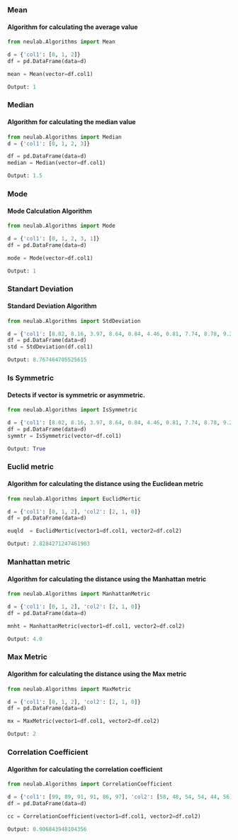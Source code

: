 ### Mean
#### Algorithm for calculating the average value
```python
from neulab.Algorithms import Mean

d = {'col1': [0, 1, 2]}
df = pd.DataFrame(data=d)

mean = Mean(vector=df.col1)

Output: 1
```
### Median
#### Algorithm for calculating the median value
```python
from neulab.Algorithms import Median
d = {'col1': [0, 1, 2, 3]}

df = pd.DataFrame(data=d)
median = Median(vector=df.col1)

Output: 1.5
```
### Mode
#### Mode Calculation Algorithm
```python
from neulab.Algorithms import Mode

d = {'col1': [0, 1, 2, 3, 1]}
df = pd.DataFrame(data=d)

mode = Mode(vector=df.col1)

Output: 1
```
### Standart Deviation
#### Standard Deviation Algorithm
```python
from neulab.Algorithms import StdDeviation

d = {'col1': [8.02, 8.16, 3.97, 8.64, 0.84, 4.46, 0.81, 7.74, 8.78, 9.26, 20.46, 29.87, 10.38, 25.71]}
df = pd.DataFrame(data=d)
std = StdDeviation(df.col1)

Output: 8.767464705525615
```
### Is Symmetric
#### Detects if vector is symmetric or asymmetric.
```python
from neulab.Algorithms import IsSymmetric

d = {'col1': [8.02, 8.16, 3.97, 8.64, 0.84, 4.46, 0.81, 7.74, 8.78, 9.26, 20.46, 29.87, 10.38, 25.71]}
df = pd.DataFrame(data=d)
symmtr = IsSymmetric(vector=df.col1)

Output: True
```
### Euclid metric
#### Algorithm for calculating the distance using the Euclidean metric
```python
from neulab.Algorithms import EuclidMertic

d = {'col1': [0, 1, 2], 'col2': [2, 1, 0]}
df = pd.DataFrame(data=d)

euqld  = EuclidMertic(vector1=df.col1, vector2=df.col2) 

Output: 2.8284271247461903
```
### Manhattan metric
#### Algorithm for calculating the distance using the Manhattan metric
```python
from neulab.Algorithms import ManhattanMetric

d = {'col1': [0, 1, 2], 'col2': [2, 1, 0]}
df = pd.DataFrame(data=d)

mnht = ManhattanMetric(vector1=df.col1, vector2=df.col2) 

Output: 4.0
```
### Max Metric
#### Algorithm for calculating the distance using the Max metric
```python
from neulab.Algorithms import MaxMetric

d = {'col1': [0, 1, 2], 'col2': [2, 1, 0]}
df = pd.DataFrame(data=d)

mx = MaxMetric(vector1=df.col1, vector2=df.col2)

Output: 2
```
### Correlation Coefficient
#### Algorithm for calculating the correlation coefficient
```python
from neulab.Algorithms import CorrelationCoefficient

d = {'col1': [99, 89, 91, 91, 86, 97], 'col2': [58, 48, 54, 54, 44, 56]}
df = pd.DataFrame(data=d)

cc = CorrelationCoefficient(vector1=df.col1, vector2=df.col2)

Output: 0.906843948104356
```